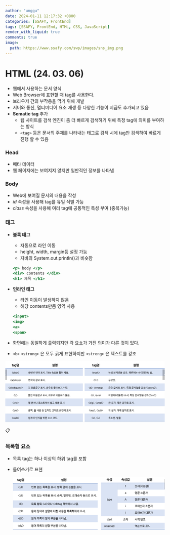 ```yaml
---
author: "unggu"
date: 2024-01-11 12:17:32 +0800
categories: [SSAFY, FrontEnd]
tags: [SSAFY, FrontEnd, HTML, CSS, JavaScript]
render_with_liquid: true
comments: true
image:
  path: https://www.ssafy.com/swp/images/sns_img.png
---
```



# HTML (24. 03. 06)

- 웹에서 사용하는 문서 양식
- Web Browser에 표현할 때 tag를 사용한다.
- 브라우저 간의 부작용을 막기 위해 개발
- 서버와 통신, 멀티미디어 요소 재생 등 다양한 기능이 지금도 추가되고 있음
- **Sematic tag** 추가
    - 웹 사이트를 검색 엔진이 좀 더 빠르게 검색하기 위해 특정 tag에 의미를 부여하는 방식
    - `<tag>` 등은 문서의 주제를 나타내는 태그로 검색 시에 tag만 검색하여 빠르게 진행 할 수 있음

### Head

- 메타 데이터
- 웹 페이지에는 보여지지 않지만 일반적인 정보를 나타냄

### Body

- Web에 보여질 문서의 내용을 작성
- *id* 속성을 사용해 tag를 유일 식별 가능
- *class* 속성을 사용해 여러 tag에 공통적인 특성 부여 (중복가능)

### 태그

- **블록 태그**
    - 자동으로 라인 이동
    - height, width, margin등 설정 가능
    - 자바의 System.out.println()과 비슷함
    
    ```jsx
    <p> body </p> 
    <div> contents </div>
    <h1> 제목 </h1>
    ```
    
- **인라인 태그**
    - 라인 이동이 발생하지 않음
    - 해당 contents만큼 영역 사용
    
    ```jsx
    <input>
    <img>
    <a>
    <span>
    ```
    
- 화면에는 동일하게 출력되지만 각 요쇼가 가진 의미가 다른 것이 있다.
- `<b>` `<strong>` 은 모두 굵게 표현하지만 `<strong>` 은 텍스트를 강조

![Untitled](resources/HTML%20(24%2003%2006)%20d3a596090659479582168a52e184ebd7/Untitled.png)

📋

### 목록형 요소

- 목록 tag는 하나 이상의 하위 tag를 포함
- 들여쓰기로 표현
    
    ![Untitled](resources/HTML%20(24%2003%2006)%20d3a596090659479582168a52e184ebd7/Untitled%201.png)